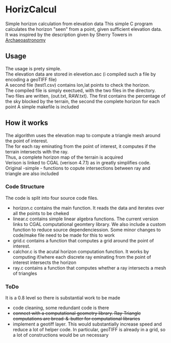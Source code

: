 # HorizCalcul
Simple horizon calculation from elevation data
This simple C program calculates the horizon "seen" from a point, given sufficient elevation data.  
It was inspired by the description given by Sherry Towers in [Archaeoastronomy](http://sherrytowers.com/2014/04/13/archeoastronomy-calculating-the-horizon-profile-using-online-us-geographic-survey-data/)

## Usage
The usage is prety simple.  
The elevation data are stored in elevetion.asc (i compiled such a file by encoding a geoTIFF file)  
A second file (test1.csv) contains lon,lat points to check the horizon.  
The compiled file is simply exectued, with the two files in the directory.  
Two files are written, (out.txt, RAW.txt). The first contains the percentage of the sky blocked by the terrain, the second the complete horizon for each point
A simple makefile is included

## How it works
The algorithm uses the elevation map to compute a triangle mesh around the point of interest.  
The for each ray eminating from the point of interest, it computes if the terrain intersects with the ray.  
Thus, a complete horizon map of the terrain is acquired  
Verison is  linked to CGAL (verison 4.7.1)   as in greatly simplifies code.  
Original -simple - functions to copute intersections between ray and triangle are also included



### Code Structure
The code is split into four source code files.
* horizon.c contains the main function. It reads the data and iterates over all the points to be cheked
* linear.c contains simple linear algebra functions. The current version links to CGAL computational geomtery library. We also include a  custom function  to reduce source dependenciession. Some minor changes to code/make file need to be made for this to work
* grid.c contains a function that computes a grid around the point of interest. 
* calchor.c is the acutal horizon computation function. It works by computing if/where each discrete ray eminating from the point of interest intersects the horizon
* ray.c contains a function that computes whether a ray intersects a mesh of triangles

### ToDo
It is a 0.8 level so there is substantial work to be made
* code cleaning, some redundant code is there
*  <del>connect with a computational geometry library. Ray-Triangle computations are bread-&-butter for computational libraries</del>
* implement a geotiff layer. This would substantially increase speed and reduce a lot of helper code. In particular, geoTIFF is already in a grid, so a lot of constructions would be un necessary

 
